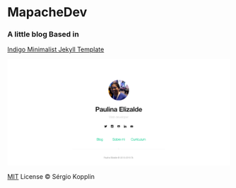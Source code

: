 # MapacheDev

### A little blog Based in
[Indigo Minimalist Jekyll Template](http://sergiokopplin.github.io/indigo/)  

<p align="center">
  <img src="/assets/screenshot.png" />
</p>

[MIT](http://kopplin.mit-license.org/)
License © Sérgio Kopplin
